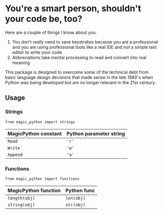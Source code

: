 # You're a smart person, shouldn't your code be, too?
Here are a couple of things I know about you.
1. You don't really need to save keystrokes because you are a professional and you are using professional tools like a real IDE and not a simple text editor to write your code
1. Abbreviations take mental processing to read and convert into real meaning

This package is designed to overcome some of the technical debt from basic language design decisions that made sense in the late 1980's when Python was being developed but are no longer relevant in the 21st century.

## Usage
### Strings
`` from magic_python import strings ``

| MagicPython constant | Python parameter string |
| --- | --- |
| `Read` | `'r'` |
| `Write` | `'w'` |
| `Append` | `'a'` |

[//]: # (### Numbers)
[//]: # (`` from magic_python import numbers ``)

[//]: # (| MagicPython number | Python num |)
[//]: # (| --- | --- |)
[//]: # (| ` - ` | ` - ` |)

### Functions
`` from magic_python import functions ``

| MagicPython function | Python func |
| --- | --- |
| `length(obj)` | `len(obj)` |
| `string(obj)` | `str(obj)` |
